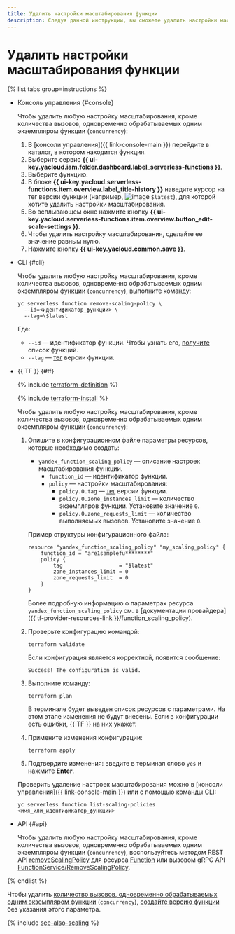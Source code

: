 ```yaml
---
title: Удалить настройки масштабирования функции
description: Следуя данной инструкции, вы сможете удалить настройки масштабирования функции.
---
```


# Удалить настройки масштабирования функции

{% list tabs group=instructions %}

- Консоль управления {#console}

    Чтобы удалить любую настройку масштабирования, кроме количества вызовов, одновременно обрабатываемых одним экземпляром функции (`concurrency`):

    1. В [консоли управления]({{ link-console-main }}) перейдите в каталог, в котором находится функция.
    1. Выберите сервис **{{ ui-key.yacloud.iam.folder.dashboard.label_serverless-functions }}**.
    1. Выберите функцию.
    1. В блоке **{{ ui-key.yacloud.serverless-functions.item.overview.label_title-history }}** наведите курсор на тег версии функции (например, ![image](../../../_assets/console-icons/gear.svg) `$latest`), для которой хотите удалить настройки масштабирования.
    1. Во всплывающем окне нажмите кнопку **{{ ui-key.yacloud.serverless-functions.item.overview.button_edit-scale-settings }}**.
    1. Чтобы удалить настройку масштабирования, сделайте ее значение равным нулю.
    1. Нажмите кнопку **{{ ui-key.yacloud.common.save }}**.

- CLI {#cli}

    Чтобы удалить любую настройку масштабирования, кроме количества вызовов, одновременно обрабатываемых одним экземпляром функции (`concurrency`), выполните команду:

    ```
    yc serverless function remove-scaling-policy \
      --id=<идентификатор_функции> \
      --tag=\$latest
    ```

    Где:

    * `--id` — идентификатор функции. Чтобы узнать его, [получите](./function-list.md) список функций.
    * `--tag` — [тег](../../concepts/function.md#tag) версии функции.

- {{ TF }} {#tf}

    {% include [terraform-definition](../../../_tutorials/_tutorials_includes/terraform-definition.md) %}

    {% include [terraform-install](../../../_includes/terraform-install.md) %}  

    Чтобы удалить любую настройку масштабирования, кроме количества вызовов, одновременно обрабатываемых одним экземпляром функции (`concurrency`):

    1. Опишите в конфигурационном файле параметры ресурсов, которые необходимо создать:

       * `yandex_function_scaling_policy` — описание настроек масштабирования функции.
         * `function_id` — идентификатор функции.
         * `policy` — настройки масштабирования:
           * `policy.0.tag` — [тег](../../concepts/function.md#tag) версии функции.
           * `policy.0.zone_instances_limit` — количество экземпляров функции. Установите значение `0`.
           * `policy.0.zone_requests_limit` — количество выполняемых вызовов. Установите значение `0`.

        Пример структуры конфигурационного файла:

        ```
        resource "yandex_function_scaling_policy" "my_scaling_policy" {
            function_id = "are1samplefu********"
            policy {
                tag                  = "$latest"
                zone_instances_limit = 0
                zone_requests_limit  = 0
            }
        }
        ```
      
        Более подробную информацию о параметрах ресурса `yandex_function_scaling_policy` см. в [документации провайдера]({{ tf-provider-resources-link }}/function_scaling_policy).
      
    1. Проверьте конфигурацию командой:
        
       ```
       terraform validate
       ```

       Если конфигурация является корректной, появится сообщение:
        
       ```
       Success! The configuration is valid.
       ```

    1. Выполните команду:

       ```
       terraform plan
       ```
        
       В терминале будет выведен список ресурсов с параметрами. На этом этапе изменения не будут внесены. Если в конфигурации есть ошибки, {{ TF }} на них укажет. 
         
    1. Примените изменения конфигурации:

       ```
       terraform apply
       ```
    1. Подтвердите изменения: введите в терминал слово `yes` и нажмите **Enter**.

    Проверить удаление настроек масштабирования можно в [консоли управления]({{ link-console-main }}) или с помощью команды [CLI](../../../cli/):
    
    ```
    yc serverless function list-scaling-policies <имя_или_идентификатор_функции>
    ```

- API {#api}

    Чтобы удалить любую настройку масштабирования, кроме количества вызовов, одновременно обрабатываемых одним экземпляром функции (`concurrency`), воспользуйтесь методом REST API [removeScalingPolicy](../../functions/api-ref/Function/removeScalingPolicy.md) для ресурса [Function](../../functions/api-ref/Function/index.md) или вызовом gRPC API [FunctionService/RemoveScalingPolicy](../../functions/api-ref/grpc/Function/removeScalingPolicy.md).


{% endlist %}

Чтобы удалить [количество вызовов, одновременно обрабатываемых одним экземпляром функции](../../concepts/function.md#concurrency) (`concurrency`), [создайте версию функции](../../operations/function/version-manage.md#version-create) без указания этого параметра.

{% include [see-also-scaling](../../../_includes/functions/see-also-scaling.md) %}